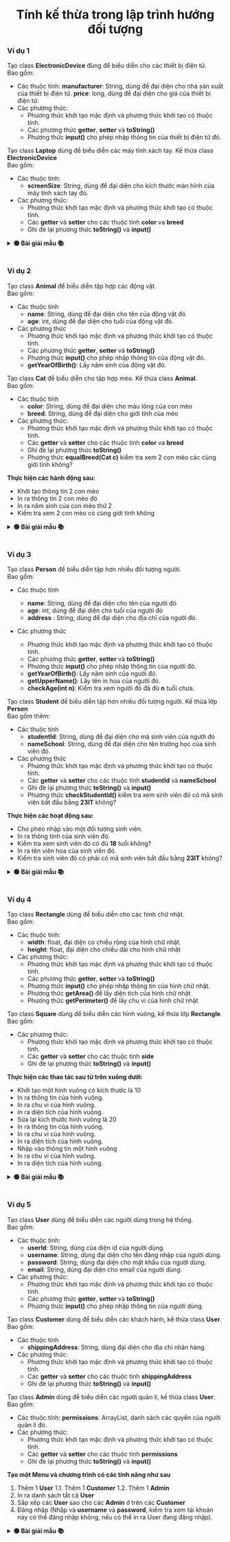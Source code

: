 <div align="center">

# Tính kế thừa trong lập trình hướng đối tượng
</div>

### Ví dụ 1

Tạo class **ElectronicDevice** đùng để biểu diễn cho các thiết bị điện tử. <br>Bao gồm:
- Các thuộc tính:
    **manufacturer**: String, dùng để đại diện cho nhà sản xuất của thiết bị điện tử.
    **price**: long, dùng để đại diện cho giá của thiết bị điện tử.
- Các phương thức:
    - Phương thức khởi tạo mặc định và phương thức khởi tạo có thuộc tính.
    - Các phương thức **getter**, **setter** và **toString()**
    - Phương thức **input()** cho phép nhập thông tin của thiết bị điện tử đó.

Tạo class **Laptop** dùng để biểu diễn các máy tính xách tay. Kế thừa class **ElectronicDevice**<br>Bao gồm:
- Các thuộc tính:
    - **screenSize**: String, dùng để đại diện cho kích thước màn hình của máy tính xách tay đó.
- Các phương thức:
     - Phương thức khởi tạo mặc định và phương thức khởi tạo có thuộc tính.
    - Các **getter** và **setter** cho các thuộc tính **color** va **breed**
    - Ghi đè lại phương thức **toString()** và **input()**


<details>
<summary> <strong>🟢 Bài giải mẫu 📚</strong></summary>
<br>

**ElectronicDevice.java**
 
```java
package model;

import java.util.Scanner;

public class ElectronicDevice {
	private String manufacturer;
	private long price;
	
	public ElectronicDevice() {
		this.manufacturer = "";
		this.price = 0;
	}
	
	public ElectronicDevice(String manufacturer, long price) {
		this.manufacturer = manufacturer;
		this.price = price;
	}
	
	public void input() {
		Scanner sc = new Scanner(System.in);
		System.out.print("Manufacturer: ");
		this.manufacturer = sc.nextLine();
		System.out.print("Price: ");
		this.price = sc.nextLong();
	}
	
	public String toString() {
		return "ElectronicDevice [manufacturer = " + manufacturer + ", price = " + price + "]";
	}

	public String getManufacturer() {
		return manufacturer;
	}

	public void setManufacturer(String manufacturer) {
		this.manufacturer = manufacturer;
	}

	public long getPrice() {
		return price;
	}

	public void setPrice(long price) {
		this.price = price;
	}
}
```
<br>

**Laptop.java**

```java
package model;

import java.util.Scanner;

public class Laptop extends ElectronicDevice{
	private String screenSize;
	
	public Laptop() {
		super();
		this.screenSize = "";
	}
	
	public Laptop(String manufacturer, long price, String screenSize) {
		super(manufacturer, price);
		this.screenSize = screenSize;
	}
	
	public String toString() {
		return "Laptop [manufacturer = " + super.getManufacturer() + ", price = " + super.getPrice() + ", screenSize = " + screenSize + "]"; 
	}
	
	public void input() {
		Scanner sc = new Scanner(System.in);
		super.input();
		System.out.print("Screen Size: ");
		this.screenSize = sc.nextLine();
		
	}

	public String getScreenSize() {
		return screenSize;
	}

	public void setScreenSize(String screenSize) {
		this.screenSize = screenSize;
	}
}
```
<br>

**Test.java**

```java
package model;

public class Test {

	public static void main(String[] args) {
		// TODO Auto-generated method stub
		ElectronicDevice laptop = new Laptop();
		laptop.input();
		System.out.println(laptop);
	}
}

```

</details>
<br>
      

### Ví dụ 2

Tạo class **Animal** để biểu diễn tập hợp các động vật.<br> Bao gồm:
- Các thuộc tính
    - **name**: String, dùng để đại diện cho tên của động vật đó
    - **age**: int, dùng để đại diện cho tuổi của động vật đó.
- Các phương thức
    - Phương thức khởi tạo mặc định và phương thức khởi tạo có thuộc tính.
    - Các phương thức **getter**, **setter** và **toString()**
    - Phương thức **input()** cho phép nhập thông tin của động vật đó.
    - **getYearOfBirth()**: Lấy năm sinh của động vật đó.

Tạo class **Cat** để biểu diễn cho tập hợp mèo. Kế thừa class **Animal**.<br> Bao gồm:
- Các thuộc tính
    - **color**: String, dùng để đại diện cho màu lông của con mèo
    - **breed**: String, dùng để đại diện cho giới tính của mèo
- Các phương thức:
    - Phương thức khởi tạo mặc định và phương thức khởi tạo có thuộc tính.
    - Các **getter** và **setter** cho các thuộc tính **color** va **breed**
    - Ghi đè lại phương thức **toString()**
    - Phương thức **equalBreed(Cat c)** kiểm tra xem 2 con mèo các cùng giới tính không?

**Thực hiện các hành động sau:**
- Khởi tạo thông tin 2 con mèo
- In ra thông tin 2 con mèo đó
- In ra năm sinh của con mèo thứ 2
- Kiểm tra xem 2 con mèo có cùng giới tính không


<details>
<summary> <strong>🟢 Bài giải mẫu 📚</strong></summary>
<br>

**Animal.java**

```java
package model.animal;

import java.time.LocalDate;

public class Animal {
	private String name;
	private int age;

	public Animal() {
		this.name = "";
		this.age = 0;
	}

	public Animal(String name, int age) {
		this.name = name;
		this.age = age;
	}
	
	public int getYearOfBirth() {
		// Lấy năm hiện tại
		LocalDate date = LocalDate.now();
		int year = date.getYear();
		
		return year - age;
	}

	@Override
	public String toString() {
		return "Animal [name=" + name + ", age=" + age + "]";
	}

	public String getName() {
		return name;
	}

	public void setName(String name) {
		this.name = name;
	}

	public int getAge() {
		return age;
	}

	public void setAge(int age) {
		this.age = age;
	}
}
```

<br>

**Cat.java**

```java
package model.animal;

public class Cat extends Animal {
	private String color;
	private String breed;

	public Cat() {
		super();
		this.color = "";
		this.breed = "";
	}

	public Cat(String name, int age, String color, String breed) {
		super(name, age);
		this.color = color;
		this.breed = breed;
	}
	
	public boolean equalBreed(Cat c) {
		String breed1 = this.breed;
		String breed2 = c.getBreed();
		return breed1.equals(breed2);
	}

	@Override
	public String toString() {
		return "Cat [name=" + super.getName() + ", age=" + super.getAge() + ", color=" + color + ", breed=" + breed
				+ "]";
	}

	public String getColor() {
		return color;
	}

	public void setColor(String color) {
		this.color = color;
	}

	public String getBreed() {
		return breed;
	}

	public void setBreed(String breed) {
		this.breed = breed;
	}

}
```

<br>

**Main.java**

```java
package model.animal;

public class Main {
	public static void main(String[] args) {
		Animal cat1 = new Cat("Cat 1", 1, "black", "male");
		Animal cat2 = new Cat("Cat 2", 2, "white", "female");
		
		System.out.println(cat1);
		System.out.println(cat2);
		
		boolean equals = ((Cat)cat1).equalBreed((Cat)cat2);
		
		if (equals)
			System.out.println(cat1.getName() + " cùng giống loài với " + cat2.getName());
		else
			System.out.println(cat1.getName() + " không cùng giống loài với " + cat2.getName());
	}
}
```

</details>
<br>

### Ví dụ 3

Tạo class **Person** để biểu diễn tập hơn nhiều đối tượng người.<br> Bao gồm:
- Các thuộc tính
    - **name**: String, dùng để đại diện cho tên của người đó
    - **age**: int, dùng để đại diện cho tuổi của người đó
    - **address** : String, dùng để đại diện cho địa chỉ của người đó.

- Các phương thức
    - Phương thức khởi tạo mặc định và phương thức khởi tạo có thuộc tính.
    - Các phương thức **getter**, **setter** và **toString()**
    - Phương thức **input()** cho phép nhập thông tin của người đó.
    - **getYearOfBirth()**: Lấy năm sinh của người đó.
    - **getUpperName()**: Lấy tên in hoa của người đó.
    - **checkAge(int n)**: Kiểm tra xem người đó đã đủ **n** tuổi chưa.

Tạo class **Student** để biểu diễn tập hơn nhiều đối tượng người. Kế thừa lớp **Person**<br> Bao gồm thêm:
- Các thuộc tính
    - **studentId**: String, dùng để đại diện cho mã sinh viên của người đó
    - **nameSchool**: String, dùng để đại diện cho tên trường học của sinh viên đó.
- Các phương thức
    - Phương thức khởi tạo mặc định và phương thức khởi tạo có thuộc tính.
    - Các **getter** và **setter** cho các thuộc tính **studentId** và **nameSchool**
    - Ghi đè lại phương thức **toString()** và **input()**
    - Phương thức **checkStudentId()** kiểm tra xem sinh viên đó có mã sinh viên bắt đầu bằng **23IT** không?

**Thực hiện các hoạt động sau:**
- Cho phéo nhập vào một đối tương sinh viên.
- In ra thông tính của sinh viên đó.
- Kiểm tra xem sinh viên đó có đủ **18** tuổi không?
- In ra tên viên hoa của sinh viên đó.
- Kiểm tra sinh viên đó có phải có mã sinh viên bắt đầu bằng **23IT** không?

<details>
<summary> <strong>🟢 Bài giải mẫu 📚</strong></summary>

<br>

**Person.java**

```java
package model.person;

import java.time.LocalDate;
import java.util.Scanner;

public class Person {
	private String name;
	private int age;
	private String address;

	public Person() {
		this.name = "";
		this.age = 0;
		this.address = "";
	}

	public Person(String name, int age, String address) {
		this.name = name;
		this.age = age;
		this.address = address;
	}
	
	public void input() {
		Scanner sc = new Scanner(System.in);
		System.out.print("Nhập Name: ");
		this.name = sc.nextLine();
		System.out.print("Nhập Age: ");
		this.age = sc.nextInt();
		sc.nextLine();
		System.out.print("Nhập Address: ");
		this.address = sc.nextLine();
	}
	
	public int getYearOfBirth() {
		LocalDate date = LocalDate.now();
		int nowYear = date.getYear();
		return nowYear - age;
	}
	
	public String getUpperName() {
		return name.toUpperCase();
	}
	
	public boolean checkAge(int n) {
		return age >= n;
	}

	@Override
	public String toString() {
		return "Person [name=" + name + ", age=" + age + ", address=" + address + "]";
	}

	public String getName() {
		return name;
	}

	public void setName(String name) {
		this.name = name;
	}

	public int getAge() {
		return age;
	}

	public void setAge(int age) {
		this.age = age;
	}

	public String getAddress() {
		return address;
	}

	public void setAddress(String address) {
		this.address = address;
	}

}
```

<br>

**Student.java**

```java
package model.person;

import java.util.Scanner;

public class Student extends Person {
	private String studentId;
	private String nameSchool;

	public Student() {
		super();
		this.studentId = "";
		this.nameSchool = "";
	}

	public Student(String name, int age, String address, String studentId, String nameSchool) {
		super(name, age, address);
		this.studentId = studentId;
		this.nameSchool = nameSchool;
	}

	public void input() {
		super.input();
		Scanner sc = new Scanner(System.in);
		System.out.print("Nhập StudentId: ");
		this.studentId = sc.nextLine();
		System.out.print("Nhập NameSchool: ");
		this.nameSchool = sc.nextLine();
	}
	
	public boolean checkStudentId() {
		return this.studentId.startsWith("23IT");
	}

	@Override
	public String toString() {
		return "Student [name=" + super.getName() + ", age=" + super.getAge() + ", address=" + super.getAddress()
				+ ", studentId=" + studentId + ", nameSchool=" + nameSchool + "]";
	}

	public String getStudentId() {
		return studentId;
	}

	public void setStudentId(String studentId) {
		this.studentId = studentId;
	}

	public String getNameSchool() {
		return nameSchool;
	}

	public void setNameSchool(String nameSchool) {
		this.nameSchool = nameSchool;
	}

}
```

<br>

**Main.java**

```java
package model.person;

public class Main {
	public static void main(String[] args) {
		Person person = new Student();
		
		// Nhập thông tin sinh viên
		person.input();
		
		// In ra thông tin sinh viên
		System.out.println(person);
		
		// Kiểm tra sinh viên đủ 18 tuổi chưa
		int age = 18;
		if (person.checkAge(age))
			System.out.println(person.getName() + " đã đủ " + age + " tuổi");
		else
			System.out.println(person.getName() + " chưa đủ " + age + " tuổi");
		
		// In ra tên viết hoa
		System.out.println("Tên viết hoa: " + person.getUpperName());
		
		// Kiếm tra mã sinh viên có bắt đầu bằng 23IT không
		if (((Student)person).checkStudentId())
			System.out.println("Sinh viên " + person.getName() + " có mã sinh viên là " + ((Student)person).getStudentId() +
					" bắt đầu bằng 23IT");
		else
			System.out.println("Sinh viên " + person.getName() + " có mã sinh viên là " + ((Student)person).getStudentId() +
					" không bắt đầu bằng 23IT");
		
	}
}
```

</details>
<br>

### Ví dụ 4

Tạo class **Rectangle** dùng để biểu diễn cho các hình chữ nhật. <br> Bao gồm:
- Các thuộc tính:
    - **width**: float, đại diện co chiều rộng của hình chữ nhật.
    - **height**: float, đại diện cho chiều dài cho hình chữ nhật
- Các phương thức:
     - Phương thức khởi tạo mặc định và phương thức khởi tạo có thuộc tính.
    - Các phương thức **getter**, **setter** và **toString()**
    - Phương thức **input()** cho phép nhập thông tin của hình chữ nhật.
    - Phương thức **getArea()** để lấy diện tích của hình chữ nhật
    - Phương thức **getPerimeter()** để lấy chu vi của hình chữ nhật

Tạo class **Square** dùng để biểu diễn các hình vuông, kế thừa lớp **Rectangle**.<br> Bao gồm:
- Các phương thức:
    - Phương thức khởi tạo mặc định và phương thức khởi tạo có thuộc tính.
    - Các **getter** và **setter** cho các thuộc tính **side**
    - Ghi đè lại phương thức **toString()** và **input()**

**Thực hiện các thao tác sau từ trên xuông dưới:**
- Khởi tạo một hình vuông có kích thước là 10
- In ra thông tin của hình vuông.
- In ra chu vi của hình vuông.
- In ra diện tích của hình vuông.
- Sửa lại kích thước hinh vuông là 20
- In ra thông tin của hình vuông.
- In ra chu vi của hình vuông.
- In ra diện tích của hình vuông.
- Nhập vào thông tin một hình vuông
- In ra chu vi của hình vuông.
- In ra diện tích của hình vuông.

<details>
<summary> <strong>🟢 Bài giải mẫu 📚</strong></summary>

<br>

***Rectangle.java**
```java
package model.reactangle;

import java.util.Scanner;

public class Rectangle {
	private float width;
	private float height;

	public Rectangle() {
		this.width = 0;
		this.height = 0;
	}

	public Rectangle(float width, float height) {
		this.width = width;
		this.height = height;
	}
	
	public void input() {
		Scanner sc = new Scanner(System.in);
		System.out.print("Nhập Width: ");
		this.width = sc.nextFloat();
		System.out.print("Nhập Height: ");
		this.height = sc.nextFloat();
	}
	
	public float getArea() {
		return width * height;
	}
	
	public float getPerimeter() {
		return 2 * (width + height);
	}

	@Override
	public String toString() {
		return "Rectangle [width=" + width + ", height=" + height + "]";
	}

	public float getWidth() {
		return width;
	}

	public void setWidth(float width) {
		this.width = width;
	}

	public float getHeight() {
		return height;
	}

	public void setHeight(float height) {
		this.height = height;
	}

}
```

<br>

**Square.java**
```java
package model.reactangle;

import java.util.Scanner;

public class Square extends Rectangle{

	public Square() {
		super();
	}

	public Square(float side) {
		super(side, side);
	}
	
	public void input() {
		Scanner sc = new Scanner(System.in);
		System.out.print("Nhập Side: ");
		float side = sc.nextFloat();
		this.setSide(side);
	}
	
	public String toString() {
		return "Square [side=" + super.getWidth() + "]";
	}
	
	public float getSide() {
		return super.getWidth();
	}
	
	public void setSide(float side) {
		super.setHeight(side);
		super.setWidth(side);
	}
	
}
```

<br>

**Main.java**
```java
package model.reactangle;

public class Main {
	public static void main(String[] args) {
		System.out.println("Kích thước 10");
		Rectangle square = new Square(10);
		System.out.println(square);
		System.out.println("Chu vi: " + square.getPerimeter());
		System.out.println("Diện tích: " + square.getArea());
		
		System.out.println("\nKích thước 20");
		((Square)square).setSide(20);
		System.out.println(square);
		System.out.println("Chu vi: " + square.getPerimeter());
		System.out.println("Diện tích: " + square.getArea());
		
		System.out.println("\nNhập thông tin");
		square.input();
		System.out.println("Chu vi: " + square.getPerimeter());
		System.out.println("Diện tích: " + square.getArea());
	}
}

```

</details>
<br>

### Ví dụ 5

Tạo class **User** dùng để biểu diễn các người dùng trong hệ thống. <br> Bao gồm:
- Các thuộc tính:
    - **userId**: String, dùng của diện id của người dùng.
    - **username**: String, dùng đại diện cho tên đăng nhập của người dùng.
    - **password**: String, dùng đại diện cho mật khẩu của người dùng.
    - **email**: String, dùng đại diện cho email của người dùng.
- Các phương thức:
    - Phương thức khởi tạo mặc định và phương thức khởi tạo có thuộc tính.
    - Các phương thức **getter**, **setter** và **toString()**
    - Phương thức **input()** cho phép nhập thông tin của người dùng.

Tạo class **Customer** dùng để biểu diễn các khách hành, kế thừa class **User**.<br> Bao gồm:
- Các thuộc tính
    - **shippingAddress**: String, dùng đại diện cho địa chỉ nhân hàng.
- Các phương thức:
    - Phương thức khởi tạo mặc định và phương thức khởi tạo có thuộc tính.
    - Các **getter** và **setter** cho các thuộc tính **shippingAddress**
    - Ghi đè lại phương thức **toString()** và **input()**

Tạo class **Admin** dùng để biểu diễn các người quản lí, kế thừa class **User**.<br> Bao gồm:

- Các thuộc tính:
    **permissions**: ArrayList<String>, danh sách các quyền của người quản lí đó.
- Các phương thức:
    - Phương thức khởi tạo mặc định và phương thức khởi tạo có thuộc tính.
    - Các **getter** và **setter** cho các thuộc tính **permissions**
    - Ghi đè lại phương thức **toString()** và **input()**

**Tạo một Menu và chương trình có các tính năng như sau**
1. Thêm 1 **User**
    1.1. Thêm 1 **Customer**
    1.2. Thêm 1 **Admin**
2. In ra danh sách tất cả **User**
3. Sắp xếp các **User** sao cho các **Admin** ở trên các **Customer**
4. Đăng nhập (Nhập và **username** và **password**, kiểm tra xem tài khoản này có thể đăng nhập không, nếu có thể in ra User đang đăng nhập).

<details>
<summary> <strong>🟢 Bài giải mẫu 📚</strong></summary>

<br>

**User.java**
```java
package model.user;

import java.util.Scanner;

public class User {
	private String userId;
	private String username;
	private String password;
	private String email;

	public User() {
		this.userId = "";
		this.username = "";
		this.password = "";
		this.email = "";
	}

	public User(String userId, String username, String password, String email) {
		this.userId = userId;
		this.username = username;
		this.password = password;
		this.email = email;
	}

	public void input() {
		Scanner sc = new Scanner(System.in);
		System.out.print("Nhập UserId: ");
		this.userId = sc.nextLine();
		System.out.print("Nhập Username: ");
		this.username = sc.nextLine();
		System.out.print("Nhập Password: ");
		this.password = sc.nextLine();
		System.out.print("Nhập Email: ");
		this.email = sc.nextLine();
	}

	@Override
	public String toString() {
		return "User [userId=" + userId + ", username=" + username + ", password=" + password + ", email=" + email
				+ "]";
	}

	public String getUserId() {
		return userId;
	}

	public void setUserId(String userId) {
		this.userId = userId;
	}

	public String getUsername() {
		return username;
	}

	public void setUsername(String username) {
		this.username = username;
	}

	public String getPassword() {
		return password;
	}

	public void setPassword(String password) {
		this.password = password;
	}

	public String getEmail() {
		return email;
	}

	public void setEmail(String email) {
		this.email = email;
	}

}
```
<br>

**Customer.java**
```java
package model.user;

import java.util.Scanner;

public class Customer extends User {
	private String shippingAddress;

	public Customer() {
		super();
		this.shippingAddress = "";
	}

	public Customer(String userId, String username, String password, String email, String shippingAddress) {
		super(userId, username, password, email);
		this.shippingAddress = shippingAddress;
	}

	@Override
	public String toString() {
		return "Customer [ userId=" + super.getUserId() + ", username=" + super.getUsername() + ", password="
				+ super.getPassword() + ", email=" + super.getEmail() + ", shippingAddress=" + shippingAddress + "]";
	}

	public void input() {
		super.input();
		Scanner sc = new Scanner(System.in);
		System.out.print("Nhập Shipping Address: ");
		this.shippingAddress = sc.nextLine();
	}

}
```

<br>

**Admin.java**
```java
package model.user;

import java.util.ArrayList;
import java.util.Scanner;

public class Admin extends User {
	private ArrayList<String> permissions;

	public Admin() {
		super();
		this.permissions = new ArrayList<>();
	}

	public Admin(String userId, String username, String password, String email, ArrayList<String> permissions) {
		super(userId, username, password, email);
		this.permissions = permissions;
	}
	
	@Override
	public String toString() {
		return "Admin [ userId=" + super.getUserId() + ", username=" + super.getUsername() + ", password="
				+ super.getPassword() + ", email=" + super.getEmail() + ", permissions=" + permissions + "]";
	}
	
	public void input() {
		super.input();
		Scanner sc = new Scanner(System.in);
		System.out.print("Nhập số lượng quyền: ");
		int numberPermissions = sc.nextInt();
		sc.nextLine();
		for (int i = 1; i <= numberPermissions; i++) {
			System.out.print("Quyền thứ nhất " + i + ": ");
			permissions.add(sc.nextLine());
		}
	}

	public ArrayList<String> getPermissions() {
		return permissions;
	}

	public void setPermissions(ArrayList<String> permissions) {
		this.permissions = permissions;
	}

}
```

<br>

**UserManager.java**
```java
package model.user;

import java.util.ArrayList;
import java.util.Collections;
import java.util.Comparator;

public class UserManager {
	private ArrayList<User> users;

	public UserManager() {
		this.users = new ArrayList<>();
	}

	public UserManager(ArrayList<User> users) {
		this.users = users;
	}
	
	public void add(User user) {
		for (User u: users)
			if (u.getUserId().equals(user.getUserId())) {
				System.out.println("UserID đã tồn tại, chưa thể thêm");
				return;
			}
		users.add(user);
	}
	
	public void showUsers() {
		for (int i = 0; i < users.size(); i++)
			System.out.println(users.get(i));
	}
	
	public void sortUsers() {
		Collections.sort(users, new Comparator<User>() {

			@Override
			public int compare(User o1, User o2) {
				// TODO Auto-generated method stub
				if (o1 instanceof Customer && o2 instanceof Admin)
					return 1;
				return -1;
			}
		});
	}

	@Override
	public String toString() {
		return "UserManager [users=" + users + "]";
	}

	public ArrayList<User> getUsers() {
		return users;
	}

	public void setUsers(ArrayList<User> users) {
		this.users = users;
	}

}
```

<br>

**Menu.java**
```java
package model.user;

import java.util.Scanner;

public class Menu {
	UserManager manager;
	
	public Menu() {
		manager = new UserManager();
	}
	
	public int choice() {
		System.out.println("+----------- Menu ----------+");
		System.out.println("| 1. Thêm User              |");
		System.out.println("| 2. In ra danh sách User   |");
		System.out.println("| 3. Sắp xếp danh sách User |");
		System.out.println("| 4. Thoát                  |");
		System.out.println("+---------------------------+");
		System.out.print("Nhập lựa chọn: ");
		Scanner sc = new Scanner(System.in);
		return sc.nextInt();
	}
	
	public int choiceSub() {
		System.out.println("+---- Thêm User ---+");
		System.out.println("| 1. Thêm Admin    |");
		System.out.println("| 2. Thêm Customer |");
		System.out.println("+------------------+");
		System.out.print("Nhập lựa chọn: ");
		Scanner sc = new Scanner(System.in);
		return sc.nextInt();
	}
	
	public void run() {
		int c1, c2;
		User u;
		Scanner sc = new Scanner(System.in);
		do {
			c1 = choice();
			switch (c1) {
				case 1:
					c2 = choiceSub();
					switch (c2) {
						case 1:
							u = new Admin();
							u.input();
							manager.add(u);
							break;
						case 2:
							u = new Customer();
							u.input();
							manager.add(u);
							break;
							
					}
					break;
				case 2:
					System.out.println("\nDanh sách người dùng");
					manager.showUsers();
					break;
				case 3:
					manager.sortUsers();
					System.out.println("Đã sắp xếp danh sách");
					break;
			}
		} while(c1 != 4);
	}
}
```

<br>

**Main.java**
```java
package model.user;

public class Main {

	public static void main(String[] args) {
		// TODO Auto-generated method stub
		Menu menu = new Menu();
		menu.run();
	}

}
```
</details>
<br>